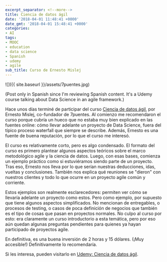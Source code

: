 ```yaml
---
excerpt_separator: <!--more-->
title: Ciencia de datos ágil
date: '2018-04-01 11:48:41 +0000'
date_gmt: '2018-04-01 15:48:41 +0000'
categories:
- AI
tags:
- MOOC
- education
- data science
- Spanish
- udemy
- agile
sub_title: Curso de Ernesto Mislej
---
```


![]({{ site.baseurl }}/assets/7puentes.jpg)

(Post only in Spanish since I'm reviewing Spanish content. It's a Udemy course talking about Data Science in an agile framework.)

Hace unos días terminé de participar del curso [Ciencia de datos ágil](https://www.udemy.com/ciencia-de-datos-agil/learn/v4/), por Ernesto Mislej, co-fundador de 7puentes. Al comienzo me recomendaron el curso porque cubría un hueco que no estaba muy bien explicado en las fuentes online: cómo llevar adelante un proyecto de Data Science, fuera del típico proceso waterfall que siempre se describe. Además, Ernesto es una fuente de buena reputación, por lo que el curso me interesó.

<!--more-->

El curso es relativamente corto, pero es algo condensado. El formato del curso es primero plantear algunos aspectos teóricos sobre el marco metodológico agile y la ciencia de datos. Luego, con esas bases, comienza un ejemplo práctico como si estuviéramos siendo parte de un proyecto. Tras eso, Ernesto nos lleva por lo que serían nuestras deducciones, idas, vueltas y conclusiones. También nos explica qué reuniones se "dieron" con nuestros clientes y todo lo que ocurre en un proyecto agile común y corriente.

Estos ejemplos son realmente esclarecedores: permiten ver cómo se llevaría adelante un proyecto como estos. Pero como ejemplo, por supuesto que tiene algunos aspectos simplificados. No mencionan de entregables, o procesos de testing, o casos de poca definición de negocios que también es el tipo de cosas que pasan en proyectos normales. No culpo al curso por esto: era claramente un curso introductorio a esta temática, pero por eso aún quedan algunas preguntas pendientes para quienes ya hayan participado de proyectos agile.

En definitiva, es una buena inversión de 2 horas y 15 dólares. (¡Muy accesible!) Definitivamente lo recomendaría.

Si les interesa, pueden visitarlo en [Udemy: Ciencia de datos ágil](https://www.udemy.com/ciencia-de-datos-agil/learn/v4/).
